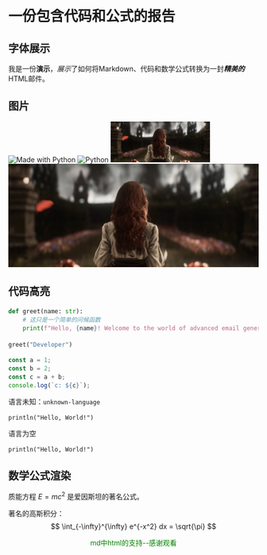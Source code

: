 # 一份包含代码和公式的报告

## 字体展示
我是一份**演示**，*展示*了如何将Markdown、代码和数学公式转换为一封***精美的***HTML邮件。

## 图片
![Made with Python](https://img.shields.io/badge/Made%20with-Python-1f425f.svg)
![Python](https://img.shields.io/badge/python-3670A0?style=for-the-badge&logo=python&logoColor=ffdd54)
<img src="./33.jpg" alt="33" width="200"/>
![33](./33.jpg)


## 代码高亮

```python
def greet(name: str):
    # 这只是一个简单的问候函数
    print(f"Hello, {name}! Welcome to the world of advanced email generation.")

greet("Developer")
```
```js
const a = 1;
const b = 2;
const c = a + b;
console.log(`c: ${c}`);
```

语言未知：`unknown-language`
```unknown-language
println("Hello, World!")
```

语言为空
```
println("Hello, World!")
```

## 数学公式渲染
质能方程 $E=mc^2$ 是爱因斯坦的著名公式。

著名的高斯积分：
$$ \int_{-\infty}^{\infty} e^{-x^2} dx = \sqrt{\pi} $$

<p style="text-align: center;color: green;font-size: 1em;">md中html的支持--感谢观看</p>